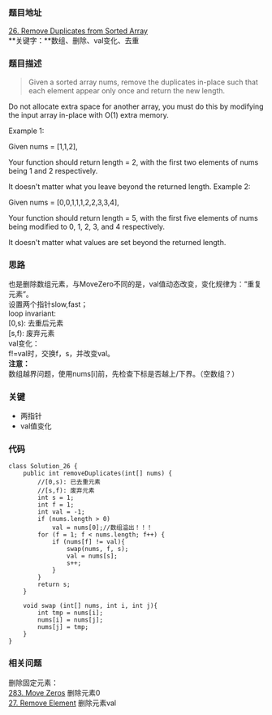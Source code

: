 ### 题目地址
[26. Remove Duplicates from Sorted Array](https://leetcode.com/problems/remove-duplicates-from-sorted-array/)  
**关键字：**数组、删除、val变化、去重
### 题目描述
> Given a sorted array nums, remove the duplicates in-place such that each element appear only once and return the new length.
> 
Do not allocate extra space for another array, you must do this by modifying the input array in-place with O(1) extra memory.
> 
Example 1:
> 
Given nums = [1,1,2],
> 
Your function should return length = 2, with the first two elements of nums being 1 and 2 respectively.
> 
It doesn't matter what you leave beyond the returned length.
Example 2:
> 
Given nums = [0,0,1,1,1,2,2,3,3,4],
> 
Your function should return length = 5, with the first five elements of nums being modified to 0, 1, 2, 3, and 4 respectively.
> 
It doesn't matter what values are set beyond the returned length.
 
### 思路
也是删除数组元素，与MoveZero不同的是，val值动态改变，变化规律为：“重复元素”。   
设置两个指针slow,fast；  
loop invariant:   
[0,s): 去重后元素  
[s,f): 废弃元素  
val变化：  
f!=val时，交换f，s，并改变val。  
**注意：**  
数组越界问题，使用nums[i]前，先检查下标是否越上/下界。（空数组？）
### 关键
* 两指针
* val值变化
### 代码
```
class Solution_26 {
    public int removeDuplicates(int[] nums) {
        //[0,s): 已去重元素
        //[s,f): 废弃元素
        int s = 1;
        int f = 1;
        int val = -1;
        if (nums.length > 0)
            val = nums[0];//数组溢出！！！
        for (f = 1; f < nums.length; f++) {
            if (nums[f] != val){
                swap(nums, f, s);
                val = nums[s];
                s++;
            }
        }
        return s;
    }

    void swap (int[] nums, int i, int j){
        int tmp = nums[i];
        nums[i] = nums[j];
        nums[j] = tmp;
    }
}
```
### 相关问题
删除固定元素：  
[283. Move Zeros](https://github.com/zhangbotong/LeetCode/blob/master/problems/283.%20Move%20Zeros.md) 删除元素0  
[27. Remove Element](https://github.com/zhangbotong/LeetCode/blob/master/problems/27.%20Remove%20Element.md) 删除元素val
 
